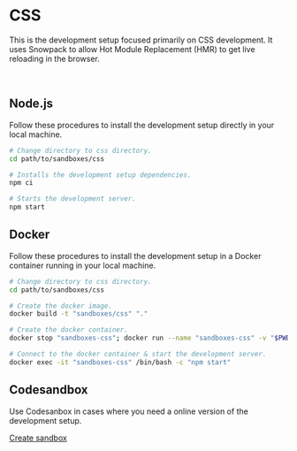 # CSS

This is the development setup focused primarily on CSS development. It uses Snowpack to allow Hot Module Replacement (HMR) to get live reloading in the browser.

<br>

## Node.js

Follow these procedures to install the development setup directly in your local machine.

```bash
# Change directory to css directory.
cd path/to/sandboxes/css

# Installs the development setup dependencies.
npm ci

# Starts the development server.
npm start
```

## Docker

Follow these procedures to install the development setup in a Docker container running in your local machine.

```bash
# Change directory to css directory.
cd path/to/sandboxes/css

# Create the docker image.
docker build -t "sandboxes/css" "."

# Create the docker container.
docker stop "sandboxes-css"; docker run --name "sandboxes-css" -v "$PWD/src:/usr/sandbox/css/src" -p "3002:3002" --rm -td "sandboxes/css"

# Connect to the docker container & start the development server.
docker exec -it "sandboxes-css" /bin/bash -c "npm start"
```

## Codesandbox

Use Codesanbox in cases where you need a online version of the development setup.

[Create sandbox](https://githubbox.com/johanwestling/sandboxes/tree/master/css)

<br>
